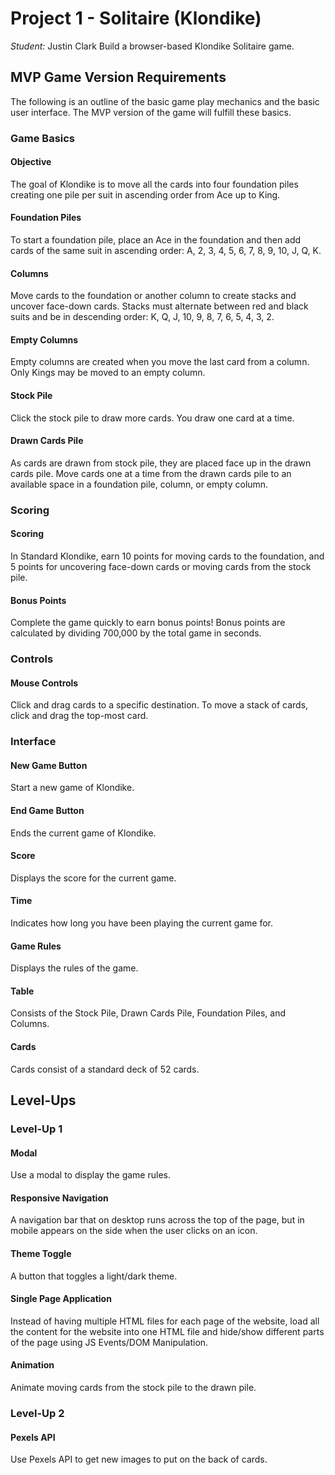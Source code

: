 # Project 1 - Solitaire (Klondike)
*Student:* Justin Clark
Build a browser-based Klondike Solitaire game.

## MVP Game Version Requirements
The following is an outline of the basic game play mechanics and the basic user interface. The MVP version of the game will fulfill these basics.

### Game Basics
#### Objective
The goal of Klondike is to move all the cards into four foundation piles creating one pile per suit in ascending order from Ace up to King.
#### Foundation Piles
To start a foundation pile, place an Ace in the foundation and then add cards of the same suit in ascending order: A, 2, 3, 4, 5, 6, 7, 8, 9, 10, J, Q, K.
#### Columns
Move cards to the foundation or another column to create stacks and uncover face-down cards.
Stacks must alternate between red and black suits and be in descending order: K, Q, J, 10, 9, 8, 7, 6, 5, 4, 3, 2.
#### Empty Columns
Empty columns are created when you move the last card from a column.
Only Kings may be moved to an empty column.
#### Stock Pile
Click the stock pile to draw more cards. You draw one card at a time.
#### Drawn Cards Pile
As cards are drawn from stock pile, they are placed face up in the drawn cards pile. Move cards one at a time from the drawn cards pile to an available space in a foundation pile, column, or empty column.

### Scoring
#### Scoring
In Standard Klondike, earn 10 points for moving cards to the foundation, and 5 points for uncovering face-down cards or moving cards from the stock pile.
#### Bonus Points
Complete the game quickly to earn bonus points! Bonus points are calculated by dividing 700,000 by the total game in seconds.

### Controls
#### Mouse Controls
Click and drag cards to a specific destination. To move a stack of cards, click and drag the top-most card.

### Interface
#### New Game Button
Start a new game of Klondike. 
#### End Game Button
Ends the current game of Klondike.
#### Score
Displays the score for the current game.
#### Time
Indicates how long you have been playing the current game for.
#### Game Rules
Displays the rules of the game.
#### Table
Consists of the Stock Pile, Drawn Cards Pile, Foundation Piles, and Columns.
#### Cards
Cards consist of a standard deck of 52 cards.

## Level-Ups
### Level-Up 1
#### Modal
Use a modal to display the game rules.
#### Responsive Navigation
A navigation bar that on desktop runs across the top of the page, but in mobile appears on the side when the user clicks on an icon.
#### Theme Toggle
A button that toggles a light/dark theme.
#### Single Page Application
Instead of having multiple HTML files for each page of the website, load all the content for the website into one HTML file and hide/show different parts of the page using JS Events/DOM Manipulation.
#### Animation
Animate moving cards from the stock pile to the drawn pile.

### Level-Up 2
#### Pexels API
Use Pexels API to get new images to put on the back of cards.
